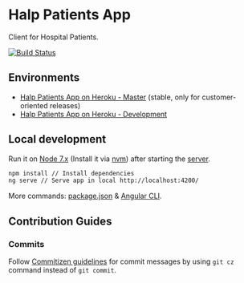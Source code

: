 # Halp Patients App
Client for Hospital Patients.

[![Build Status](https://travis-ci.org/halp-project/halp-patients-app.svg?branch=dev)](https://travis-ci.org/halp-project/halp-patients-app)

## Environments
- [Halp Patients App on Heroku - Master](https://halp-patients-app.herokuapp.com/) (stable, only for customer-oriented releases)
- [Halp Patients App on Heroku - Development](https://halp-patients-app-staging.herokuapp.com/)

## Local development

Run it on [Node 7.x](https://nodejs.org/es/) (Install it via [nvm](https://github.com/creationix/nvm)) after starting the [server](https://github.com/halp-project/halp-server).
```bash
npm install // Install dependencies 
ng serve // Serve app in local http://localhost:4200/ 
```

More commands: [package.json](https://github.com/halp-project/halp-patients-app/blob/dev/package.json) & [Angular CLI](https://cli.angular.io/).

## Contribution Guides
### Commits
Follow [Commitizen guidelines](https://github.com/commitizen/cz-cli) for commit messages by using `git cz` command instead of `git commit`.
